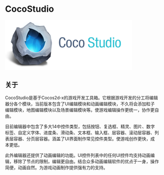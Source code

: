 # CocoStudio

![](./res/cocostudio.png)

## 关于

CocoStudio是基于Cocos2d-x的游戏开发工具箱。它根据游戏开发的分工将编辑器分各个模块，当前版本包含了UI编辑模块和动画编辑模块，不久将会添加粒子编辑模块，地图编辑模块以及场景编辑模块等。使游戏编辑操作更统一，协作更自由。

目前编辑器中包含了多大14中控件类型，包括按钮、复选框、精灵、图片、数字标签、自定义字体、进度条、滑动条、文本框、输入框、层容器、滚动层容器、列表层容器、分页层容器。涵盖了UI界面制作常见控件类型。使游戏创作更快，成本更低。

此外编辑器还提供了动画编辑的功能。UI控件列表中的任何UI控件均支持动画编辑，移除了节点的限制，编辑更自由。结合众多动画编辑软件的优点于一身，操作简便，动画自然。为游戏动画制作提供强有力的支持。